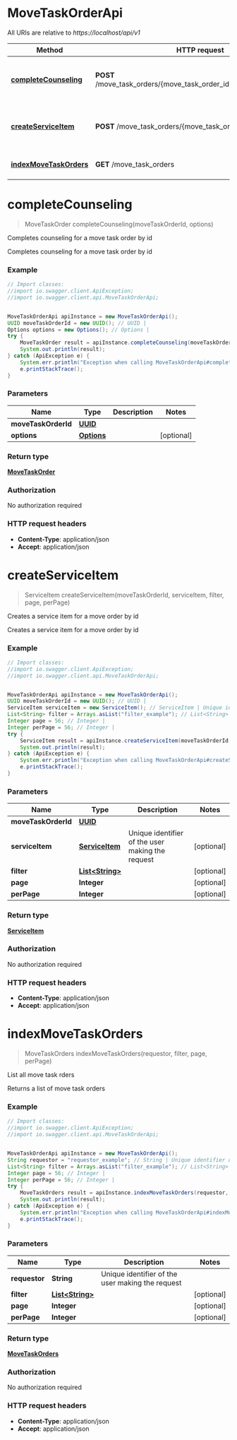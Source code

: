 # MoveTaskOrderApi

All URIs are relative to *https://localhost/api/v1*

Method | HTTP request | Description
------------- | ------------- | -------------
[**completeCounseling**](MoveTaskOrderApi.md#completeCounseling) | **POST** /move_task_orders/{move_task_order_id}/complete_counseling | Completes counseling for a move task order by id
[**createServiceItem**](MoveTaskOrderApi.md#createServiceItem) | **POST** /move_task_orders/{move_task_order_id}/service_items | Creates a service item for a move order by id
[**indexMoveTaskOrders**](MoveTaskOrderApi.md#indexMoveTaskOrders) | **GET** /move_task_orders | List all move task rders


<a name="completeCounseling"></a>
# **completeCounseling**
> MoveTaskOrder completeCounseling(moveTaskOrderId, options)

Completes counseling for a move task order by id

Completes counseling for a move task order by id

### Example
```java
// Import classes:
//import io.swagger.client.ApiException;
//import io.swagger.client.api.MoveTaskOrderApi;


MoveTaskOrderApi apiInstance = new MoveTaskOrderApi();
UUID moveTaskOrderId = new UUID(); // UUID | 
Options options = new Options(); // Options | 
try {
    MoveTaskOrder result = apiInstance.completeCounseling(moveTaskOrderId, options);
    System.out.println(result);
} catch (ApiException e) {
    System.err.println("Exception when calling MoveTaskOrderApi#completeCounseling");
    e.printStackTrace();
}
```

### Parameters

Name | Type | Description  | Notes
------------- | ------------- | ------------- | -------------
 **moveTaskOrderId** | [**UUID**](.md)|  |
 **options** | [**Options**](Options.md)|  | [optional]

### Return type

[**MoveTaskOrder**](MoveTaskOrder.md)

### Authorization

No authorization required

### HTTP request headers

 - **Content-Type**: application/json
 - **Accept**: application/json

<a name="createServiceItem"></a>
# **createServiceItem**
> ServiceItem createServiceItem(moveTaskOrderId, serviceItem, filter, page, perPage)

Creates a service item for a move order by id

Creates a service item for a move order by id

### Example
```java
// Import classes:
//import io.swagger.client.ApiException;
//import io.swagger.client.api.MoveTaskOrderApi;


MoveTaskOrderApi apiInstance = new MoveTaskOrderApi();
UUID moveTaskOrderId = new UUID(); // UUID | 
ServiceItem serviceItem = new ServiceItem(); // ServiceItem | Unique identifier of the user making the request
List<String> filter = Arrays.asList("filter_example"); // List<String> | 
Integer page = 56; // Integer | 
Integer perPage = 56; // Integer | 
try {
    ServiceItem result = apiInstance.createServiceItem(moveTaskOrderId, serviceItem, filter, page, perPage);
    System.out.println(result);
} catch (ApiException e) {
    System.err.println("Exception when calling MoveTaskOrderApi#createServiceItem");
    e.printStackTrace();
}
```

### Parameters

Name | Type | Description  | Notes
------------- | ------------- | ------------- | -------------
 **moveTaskOrderId** | [**UUID**](.md)|  |
 **serviceItem** | [**ServiceItem**](ServiceItem.md)| Unique identifier of the user making the request | [optional]
 **filter** | [**List&lt;String&gt;**](String.md)|  | [optional]
 **page** | **Integer**|  | [optional]
 **perPage** | **Integer**|  | [optional]

### Return type

[**ServiceItem**](ServiceItem.md)

### Authorization

No authorization required

### HTTP request headers

 - **Content-Type**: application/json
 - **Accept**: application/json

<a name="indexMoveTaskOrders"></a>
# **indexMoveTaskOrders**
> MoveTaskOrders indexMoveTaskOrders(requestor, filter, page, perPage)

List all move task rders

Returns a list of move task orders

### Example
```java
// Import classes:
//import io.swagger.client.ApiException;
//import io.swagger.client.api.MoveTaskOrderApi;


MoveTaskOrderApi apiInstance = new MoveTaskOrderApi();
String requestor = "requestor_example"; // String | Unique identifier of the user making the request
List<String> filter = Arrays.asList("filter_example"); // List<String> | 
Integer page = 56; // Integer | 
Integer perPage = 56; // Integer | 
try {
    MoveTaskOrders result = apiInstance.indexMoveTaskOrders(requestor, filter, page, perPage);
    System.out.println(result);
} catch (ApiException e) {
    System.err.println("Exception when calling MoveTaskOrderApi#indexMoveTaskOrders");
    e.printStackTrace();
}
```

### Parameters

Name | Type | Description  | Notes
------------- | ------------- | ------------- | -------------
 **requestor** | **String**| Unique identifier of the user making the request |
 **filter** | [**List&lt;String&gt;**](String.md)|  | [optional]
 **page** | **Integer**|  | [optional]
 **perPage** | **Integer**|  | [optional]

### Return type

[**MoveTaskOrders**](MoveTaskOrders.md)

### Authorization

No authorization required

### HTTP request headers

 - **Content-Type**: application/json
 - **Accept**: application/json

